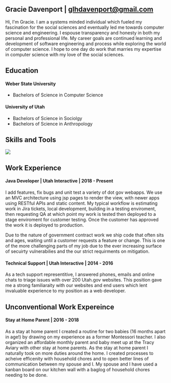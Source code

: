 
## Gracie Davenport | glhdavenport@gmail.com 

Hi, I'm Gracie. I am a systems minded individual which fueled my fascination for the social sciences and eventually led me towards computer science and engineering. I espouse transparency and honesty in both my personal and professional life. My career goals are continued learning and development of software engineering and process while exploring the world of computer science. I hope to one day do work that marries my expertise in computer science with my love of the social sciences.   

## Education
#### Weber State University
 - Bachelors of Science in Computer Science
#### University of Utah 
 - Bachelors of Science in Sociolgy
 - Bachelors of Science in Anthropology


## Skills and Tools
<img src= 'skills.png' />

## Work Experience
#### Java Developer | Utah Interactive | 2018 - Present
I add features, fix bugs and unit test a variety of dot gov webapps. We use an MVC architecture using jsp pages to render the view, with newer apps using RESTful APIs and static content.  My typical workflow is estimating work in Jira tickets, local development, building in a testing enviroment, then requesting QA at which point my work is tested then deployed to a stage enviroment for customer testing. Once the customer has approved the work it is deployed to production.

Due to the nature of government contract work we ship code that often sits and ages, waiting until a customer requests a feature or change. This is one of the more challenging parts of my job due to the ever increasing surface of secuirty vulnerabilies and the our strict requirments on mitigation.


#### Technical Support | Utah Interactive | 2014 - 2016
As a tech support representitive, I answered phones, emails and online chats to triage issues with over 200 Utah.gov websites. This position gave me a strong familiaraity with our websites and end users which lent invaluable experience to my position as a web developer.  

## Unconventional Work Expereince
#### Stay at Home Parent | 2016 - 2018
As a stay at home parent I created a routine for two babies (16 months apart in age!) by drawing on my experience as a former Montessori teacher. I also organized an affordable monthly parent and baby meet up at the Tracy Aviary with other stay at home parents. 
As the stay at home parent I naturally took on more duties around the home. I created processes to acheive efficenity with household chores and to open better lines of communication between my spouse and I. My spouse and I have used a kanban board on our kitchen wall with a baglog of household chores needing to be done.  


